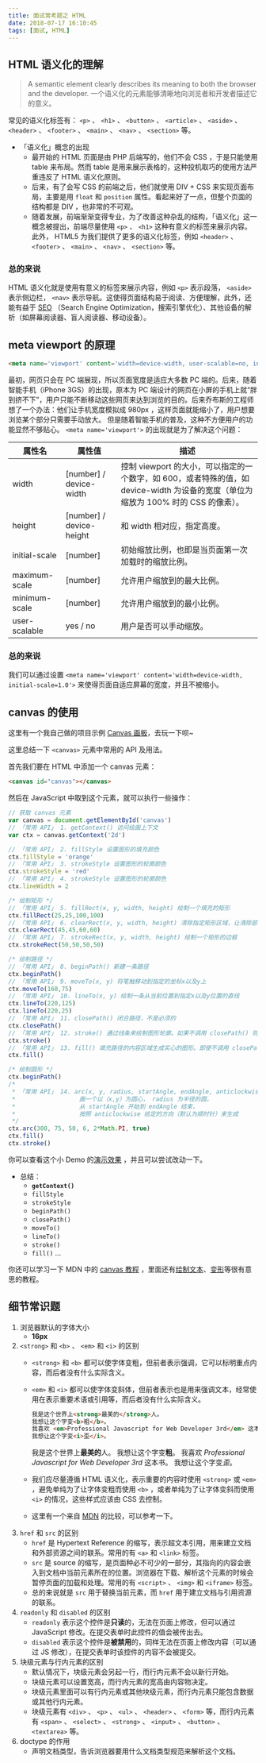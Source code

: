 ```yaml
---
title: 面试常考题之 HTML
date: 2018-07-17 16:10:45
tags: [面试, HTML]
---
```


## HTML 语义化的理解
> A semantic element clearly describes its meaning to both the browser and the developer.
一个语义化的元素能够清晰地向浏览者和开发者描述它的意义。

常见的语义化标签有： `<p>` 、 `<h1>` 、 `<button>` 、 `<article>` 、 `<aside>` 、 `<header>` 、 `<footer>` 、 `<main>` 、 `<nav>` 、 `<section>` 等。

- 「语义化」概念的出现
  - 最开始的 HTML 页面是由 PHP 后端写的，他们不会 CSS ，于是只能使用 table 来布局。然而 table 是用来展示表格的，这种投机取巧的使用方法严重违反了 HTML 语义化原则。
  - 后来，有了会写 CSS 的前端之后，他们就使用 DIV + CSS 来实现页面布局，主要是用 `float` 和 `position` 属性。看起来好了一点，但整个页面的结构都是 DIV ，也非常的不可观。
  - 随着发展，前端渐渐变得专业，为了改善这种杂乱的结构，「语义化」这一概念被提出，前端尽量使用 `<p>` 、 `<h1>` 这种有意义的标签来展示内容。此外， HTML5 为我们提供了更多的语义化标签，例如 `<header>` 、 `<footer>` 、 `<main>` 、 `<nav>` 、 `<section>` 等。

### 总的来说
  HTML 语义化就是使用有意义的标签来展示内容，例如 `<p>` 表示段落， `<aside>` 表示侧边栏， `<nav>` 表示导航。这使得页面结构易于阅读、方便理解，此外，还能有益于 [SEO](https://baike.baidu.com/item/%E6%90%9C%E7%B4%A2%E5%BC%95%E6%93%8E%E4%BC%98%E5%8C%96/3132?fromtitle=seo&fromid=102990&fr=aladdin) （Search Engine Optimization，搜索引擎优化）、其他设备的解析（如屏幕阅读器、盲人阅读器、移动设备）。



## meta viewport 的原理
```html
<meta name='viewport' content='width=device-width, user-scalable=no, initial-scale=1.0, maximum-scale=1.0, minimum-scale=1.0'>
```
最初，网页只会在 PC 端展现，所以页面宽度是适应大多数 PC 端的。后来，随着智能手机（iPhone 3GS）的出现，原本为 PC 端设计的网页在小屏的手机上就“胖到挤不下”，用户只能不断移动这些网页来达到浏览的目的。后来乔布斯的工程师想了一个办法：他们让手机宽度模拟成 980px ，这样页面就能缩小了，用户想要浏览某个部分只需要手动放大。
但是随着智能手机的普及，这种不方便用户的功能显然不够贴心。 `<meta name='viewport'>` 的出现就是为了解决这个问题：

| 属性名 | 属性值 | 描述 |
| - | - | - |
| width | [number] / device-width | 控制 viewport 的大小，可以指定的一个数字，如 600，或者特殊的值，如 device-width 为设备的宽度（单位为缩放为 100% 时的 CSS 的像素）。 |
| height | [number] / device-height | 和 width 相对应，指定高度。 |
| initial-scale | [number] | 初始缩放比例，也即是当页面第一次加载时的缩放比例。 |
| maximum-scale | [number] | 允许用户缩放到的最大比例。 |
| minimum-scale | [number] | 允许用户缩放到的最小比例。 |
| user-scalable | yes / no | 用户是否可以手动缩放。 |

### 总的来说
我们可以通过设置 `<meta name='viewport' content='width=device-width, initial-scale=1.0'>` 来使得页面自适应屏幕的宽度，并且不被缩小。


## canvas 的使用
这里有一个我自己做的项目示例 [Canvas 画板](https://caijialinxx.github.io/jirengu-homework/canvas/)，去玩一下呗~

这里总结一下 `<canvas>` 元素中常用的 API 及用法。

首先我们要在 HTML 中添加一个 canvas 元素：
```html
<canvas id="canvas"></canvas>
```
然后在 JavaScript 中取到这个元素，就可以执行一些操作：
```js
// 获取 canvas 元素
var canvas = document.getElementById('canvas')
// 「常用 API」 1. getContext() 访问绘画上下文
var ctx = canvas.getContext('2d')

// 「常用 API」 2. fillStyle 设置图形的填充颜色
ctx.fillStyle = 'orange'
// 「常用 API」 3. strokeStyle 设置图形的轮廓颜色
ctx.strokeStyle = 'red'
// 「常用 API」 4. strokeStyle 设置图形的轮廓颜色
ctx.lineWidth = 2

/* 绘制矩形 */
// 「常用 API」 5. fillRect(x, y, width, height) 绘制一个填充的矩形
ctx.fillRect(25,25,100,100)
// 「常用 API」 6. clearRect(x, y, width, height) 清除指定矩形区域，让清除部分完全透明
ctx.clearRect(45,45,60,60)
// 「常用 API」 7. strokeRect(x, y, width, height) 绘制一个矩形的边框
ctx.strokeRect(50,50,50,50)

/* 绘制路径 */
// 「常用 API」 8. beginPath() 新建一条路径
ctx.beginPath()
// 「常用 API」 9. moveTo(x, y) 将笔触移动到指定的坐标x以及y上
ctx.moveTo(160,75)
// 「常用 API」 10. lineTo(x, y) 绘制一条从当前位置到指定x以及y位置的直线
ctx.lineTo(220,125)
ctx.lineTo(220,25)
// 「常用 API」 11. closePath() 闭合路径，不是必须的
ctx.closePath()
// 「常用 API」 12. stroke() 通过线条来绘制图形轮廓。如果不调用 closePath() 则 stroke() 不会自动闭合
ctx.stroke()
// 「常用 API」 13. fill() 填充路径的内容区域生成实心的图形。即使不调用 closePath() 所有没有闭合的形状仍会自动闭合填充
ctx.fill()

/* 绘制圆形 */
ctx.beginPath()
/*
 * 「常用 API」 14. arc(x, y, radius, startAngle, endAngle, anticlockwise)
 *                  画一个以（x,y）为圆心， radius 为半径的圆，
 *                  从 startAngle 开始到 endAngle 结束，
 *                  按照 anticlockwise 给定的方向（默认为顺时针）来生成
 */
ctx.arc(300, 75, 50, 6, 2*Math.PI, true)
ctx.fill()
ctx.stroke()
```
你可以查看这个小 Demo 的[演示效果](http://jsbin.com/vekayejuyi/edit?js,output) ，并且可以尝试改动一下。

- 总结：
  - **`getContext()`**
  - `fillStyle`
  - `strokeStyle`
  - `beginPath()`
  - `closePath()`
  - `moveTo()`
  - `lineTo()`
  - `stroke()`
  - `fill()`
  ...

你还可以学习一下 MDN 中的 [canvas 教程](https://developer.mozilla.org/zh-CN/docs/Web/API/Canvas_API/Tutorial) ，里面还有[绘制文本](https://developer.mozilla.org/zh-CN/docs/Web/API/Canvas_API/Tutorial/Drawing_text)、[变形](https://developer.mozilla.org/zh-CN/docs/Web/API/Canvas_API/Tutorial/Transformations)等很有意思的教程。


## 细节常识题
1. 浏览器默认的字体大小
    - **16px**
2. `<strong>` 和 `<b>` 、 `<em>` 和 `<i>` 的区别
    - `<strong>` 和 `<b>` 都可以使字体变粗，但前者表示强调，它可以标明重点内容，而后者没有什么实际含义。
    - `<em>` 和 `<i>` 都可以使字体变斜体，但前者表示也是用来强调文本，经常使用在表示重要术语或引用等，而后者没有什么实际含义。
      ```html
      我是这个世界上<strong>最美的</strong>人。
      我想让这个字变<b>粗</b>。
      我喜欢 <em>Professional Javascript for Web Developer 3rd</em> 这本书。
      我想让这个字变<i>歪</i>。
      ```
      我是这个世界上<strong>最美的</strong>人。
      我想让这个字变<b>粗</b>。
      我喜欢 <em>Professional Javascript for Web Developer 3rd</em> 这本书。
      我想让这个字变<i>歪</i>。

    - 我们应尽量遵循 HTML 语义化，表示重要的内容时使用 `<strong>` 或 `<em>` ，避免单纯为了让字体变粗而使用 `<b>` ，或者单纯为了让字体变斜而使用 `<i>` 的情况，这些样式应该由 CSS 去控制。
    - 这里有一个来自 [MDN](https://developer.mozilla.org/en-US/docs/Web/HTML/Element/strong#Usage_notes) 的比较，可以参考一下。
3. `href` 和 `src` 的区别
    - `href` 是 Hypertext Reference 的缩写，表示超文本引用，用来建立文档和外部资源之间的联系。常用的有 `<a>` 和 `<link>` 标签。
    - `src` 是 source 的缩写，是页面种必不可少的一部分，其指向的内容会嵌入到文档中当前元素所在的位置。浏览器在下载、解析这个元素的时候会暂停页面的加载和处理。常用的有 `<script>` 、 `<img>` 和 `<iframe>` 标签。
    - 总的来说就是 `src` 用于替换当前元素，而 `href` 用于建立文档与引用资源的联系。
4. `readonly` 和 `disabled` 的区别
    - `readonly` 表示这个控件是**只读**的，无法在页面上修改，但可以通过 JavaScript 修改。在提交表单时此控件的值会被传出去。
    - `disabled` 表示这个控件是**被禁用**的，同样无法在页面上修改内容（可以通过 JS 修改），在提交表单时该控件的内容不会被提交。
5. 块级元素与行内元素的区别
    - 默认情况下，块级元素会另起一行，而行内元素不会以新行开始。
    - 块级元素可以设置宽高，而行内元素的宽高由内容物决定。
    - 块级元素里面可以有行内元素或其他块级元素，而行内元素只能包含数据或其他行内元素。
    - 块级元素有 `<div>` 、 `<p>` 、 `<ul>` 、 `<header>` 、 `<form>` 等，而行内元素有 `<span>` 、 `<select>` 、 `<strong>` 、 `<input>` 、 `<button>` 、 `<textarea>` 等。
6. doctype 的作用
    - 声明文档类型，告诉浏览器要用什么文档类型规范来解析这个文档。